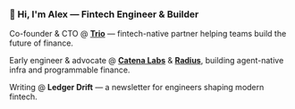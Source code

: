### 👋 Hi, I'm Alex — Fintech Engineer & Builder

Co-founder & CTO @ [**Trio**](http://trio.dev) — fintech-native partner helping teams build the future of finance.

Early engineer & advocate @ [**Catena Labs**](https://catenalabs.com) & [**Radius**](https://radiustech.xyz), building agent-native infra and programmable finance.

Writing @ **Ledger Drift** — a newsletter for engineers shaping modern fintech.
